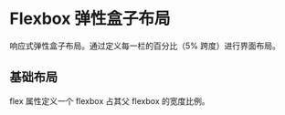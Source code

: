 # Flexbox 弹性盒子布局

响应式弹性盒子布局。通过定义每一栏的百分比（5% 跨度）进行界面布局。

## 基础布局

flex 属性定义一个 flexbox 占其父 flexbox 的宽度比例。

<example-board :component="examples.FlexboxBasic"></example-board>

<script>
import FlexboxBasic from 'docs/examples/FlexboxBasic';

export default {
  data() {
    return {
      examples: {
        FlexboxBasic,
      }
    }
  }
}
</script>
